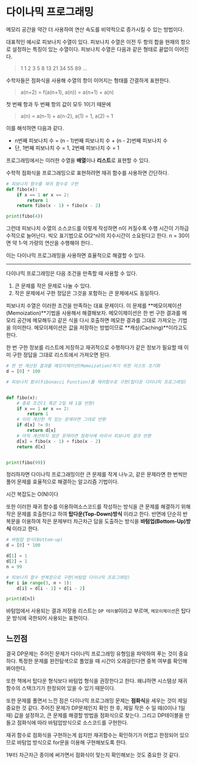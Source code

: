 # 다이나믹 프로그래밍

메모리 공간을 약간 더 사용하여 연산 속도를 비약적으로 증가시킬 수 있는 방법이다.

대표적인 예시로 피보나치 수열이 있다.
피보나치 수열은 이전 두 항의 합을 현재의 항으로 설정하는 특징이 있는 수열이다. 피보나치 수열은 다음과 같은 형태로 끝없이 이어진다.

> 1 1 2 3 5 8 13 21 34 55 89 ...

수학자들은 점화식을 사용해 수열의 항이 이어지는 형태를 간결하게 표현한다.

> a(n+2) = f(a(n+1), a(n)) = a(n+1) + a(n)

첫 번째 항과 두 번째 항의 값이 모두 1이기 때문에

> a(n) = a(n-1) + a(n-2), a(1) = 1, a(2) = 1

이를 해석하면 다음과 같다.

- n번째 피보나치 수 = (n - 1)번째 피보나치 수 + (n - 2)번째 피보나치 수
- 단, 1번째 피보나치 수 = 1, 2번째 피보나치 수 = 1

프로그래밍에서는 이러한 수열을 **배열**이나 **리스트**로 표현할 수 있다.

수학적 점화식을 프로그래밍으로 표현하려면 재귀 함수를 사용하면 간단하다.

```python
# 피보나치 함수를 재귀 함수로 구현
def fibo(x):
    if x == 1 or x == 2:
        return 1
    return fibo(x - 1) + fibo(x - 2)

print(fibo(4))
```

그런데 피보나치 수열의 소스코드를 이렇게 작성하면 n이 커질수록 수행 시간이 기하급수적으로 늘어난다.
빅오 표기법으로 O(2^n)의 지수시간이 소요된다고 한다.
n = 30이면 약 1-억 가량의 연산을 수행해야 한다..

이는 다이나믹 프로그래밍을 사용하면 효율적으로 해결할 수 있다.

---

다이나믹 프로그래밍은 다음 조건을 만족할 때 사용할 수 있다.

1. 큰 문제를 작은 문제로 나눌 수 있다.
2. 작은 문제에서 구한 정답은 그것을 포함하는 큰 문제에서도 동일하다.

피보나치 수열은 이러한 조건을 만족하는 대표 문제이다.
이 문제를 **메모이제이션(Memoization)**기법을 사용해서 해결해보자.
메모이제이션은 한 번 구한 결과를 메모리 공간에 메모해두고 같은 식을 다시 호출하면 메모한 결과를 그대로 가져오는 기법을 의미한다. 메모이제이션은 값을 저장하는 방법이므로 **캐싱(Caching)**이라고도 한다.

한 번 구한 정보를 리스트에 저장하고 재귀적으로 수행하다가 같은 정보가 필요할 때 이미 구한 정답을 그대로 리스트에서 가져오면 된다.

```python
# 한 번 계산된 결과를 메모이제이션(Memoization)하기 위한 리스트 초기화
d = [0] * 100

# 피보나치 함수(Fibonacci Function)를 재귀함수로 구현(탑다운 다이나믹 프로그래밍)


def fibo(x):
    # 종료 조건(1 혹은 2일 때 1을 반환)
    if x == 1 or x == 2:
        return 1
    # 이미 계산한 적 있는 문제라면 그대로 반환
    if d[x] != 0:
        return d[x]
    # 아직 계산하지 않은 문제라면 점화식에 따라서 피보나치 결과 반환
    d[x] = fibo(x - 1) + fibo(x - 2)
    return d[x]


print(fibo(99))
```

정리하자면 다이나믹 프로그래밍이란 큰 문제를 작게 나누고, 같은 문제라면 한 번씩만 풀어 문제를 효율적으로 해결하는 알고리즘 기법이다.

시간 복잡도는 O(N)이다

또한 이러한 재귀 함수를 이용하여소스코드를 작성하는 방식을 큰 문제를 해결하기 위해 작은 문제를 호출한다고 하여 **탑다운(Top-Down)방식** 이라고 한다.
반면에 단순히 반복문을 이용하여 작은 문제부터 차근차근 답을 도출하는 방식을 **바텀업(Bottom-Up)방식** 이라고 한다.

```python
# 바텀업 방식(Bottom-up)
d = [0] * 100

d[1] = 1
d[2] = 1
n = 99

# 피보나치 함수 반복문으로 구현(바텀업 다이나믹 프로그래밍)
for i in range(3, n + 1):
    d[i] = d[i - 1] + d[i - 2]

print(d[n])
```

바텀업에서 사용되는 결과 저장용 리스트는 `DP 테이블`이라고 부르며, `메모이제이션`은 탑다운 방식에 국한되어 사용되는 표현이다.

## 느낀점

결국 DP문제는 주어진 문제가 다이나믹 프로그래밍 유형임을 파악하여 푸는 것이 중요하다. 특정한 문제를 완전탐색으로 풀었을 때 시간이 오래걸린다면 중복 여부를 확인해봐야한다.

또한 책에서 탑다운 형식보다 바텀업 형식을 권장한다고 한다. 왜냐하면 시스템상 재귀 함수의 스택크기가 한정되어 있을 수 있기 때문이다.

또한 문제를 풀면서 느낀 점은 다이나믹 프로그래밍 문제는 **점화식**을 세우는 것이 제일 중요한 것 같다. 주어진 문제가 DP문제인지 확인 한 후, 제일 작은 수 일 때(0이나 1일 때) 값을 설정하고, 큰 문제를 해결할 방법을 점화식으로 찾는다. 그리고 DP테이블을 만들고 점화식에 따라 바텀업방식으로 소스코드를 구현한다.

재귀 함수로 점화식을 구현하는게 쉽지만 재귀함수는 확인하기가 어렵고 한정되어 있으므로 바텀업 방식으로 for문을 이용해 구현해보도록 한다.

1부터 차근차근 종이에 써가면서 점화식이 맞는지 확인해보는 것도 중요한 것 같다.
